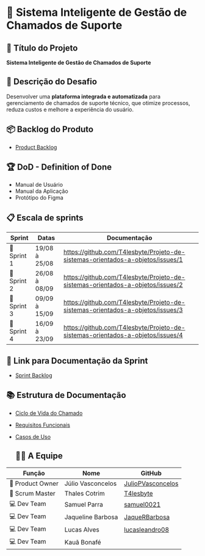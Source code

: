 # 📘 Sistema Inteligente de Gestão de Chamados de Suporte

## 🧾 Título do Projeto
**Sistema Inteligente de Gestão de Chamados de Suporte**

## 🎯 Descrição do Desafio
Desenvolver uma **plataforma integrada e automatizada** para gerenciamento de chamados de suporte técnico, que otimize processos, reduza custos e melhore a experiência do usuário.

## 📦 Backlog do Produto
- [Product Backlog](https://tar-stay-ec9.notion.site/Product-Backlog-1c25872c0a9281afa45cee6072936a2c?pvs=4)

## 🏆 DoD - Definition of Done
- Manual de Usuário
- Manual da Aplicação
- Protótipo do Figma

## 📋 Escala de sprints
| Sprint   | Datas           | Documentação |
|----------|-----------------|--------------|
|📌 Sprint 1 | 19/08 à 25/08   | https://github.com/T4lesbyte/Projeto-de-sistemas-orientados-a-objetos/issues/1  |
|📌 Sprint 2 | 26/08 à 08/09   | https://github.com/T4lesbyte/Projeto-de-sistemas-orientados-a-objetos/issues/2             |
|📌 Sprint 3 | 09/09 à 15/09   | https://github.com/T4lesbyte/Projeto-de-sistemas-orientados-a-objetos/issues/3             |
|📌 Sprint 4 | 16/09 à 23/09   | https://github.com/T4lesbyte/Projeto-de-sistemas-orientados-a-objetos/issues/4             |


## 🔗 Link para Documentação da Sprint
- [Sprint Backlog](https://github.com/T4lesbyte/Sistec/blob/main/Sprint-Backlog.md)

## 📚 Estrutura de Documentação

- [Ciclo de Vida do Chamado](https://tar-stay-ec9.notion.site/Ciclo-de-Vida-de-um-Chamado-1c25872c0a9281bcb642ee620d554c95?pvs=)
- [Requisitos Funcionais](https://tar-stay-ec9.notion.site/Levantamento-de-Requisitos-Funcionais-PIM-III-1c25872c0a9281399f40f5e513e43048?pvs=4)
- [Casos de Uso](https://tar-stay-ec9.notion.site/Diagrama-de-Casos-de-Uso-1c25872c0a9281978842fd6060bd9144?pvs=4)

  ## 👨‍💻 A Equipe

| Função        | Nome              | GitHub                                    |
|---------------|-------------------|-------------------------------------------|
| 👑 Product Owner | Júlio Vasconcelos | [JulioPVasconcelos](https://github.com/JulioPVasconcelos) |
| 🧭 Scrum Master  | Thales Cotrim     | [T4lesbyte](https://github.com/T4lesbyte) |
| 💻 Dev Team      | Samuel Parra      | [samuel0021](https://github.com/samuel0021) |
| 💻 Dev Team      | Jaqueline Barbosa | [JaqueRBarbosa](https://github.com/JaqueRBarbosa) |
| 💻 Dev Team      | Lucas Alves       | [lucasleandro08](https://github.com/lucasleandro08) |
| 💻 Dev Team      | Kauã Bonafé       |  |

